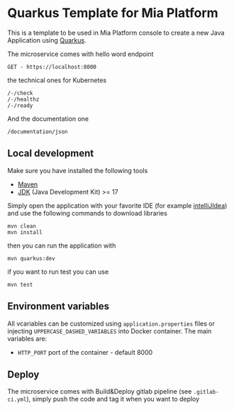 # Quarkus Template for Mia Platform
This is a template to be used in Mia Platform console to create a new Java Application using [Quarkus](https://quarkus.io).


The microservice comes with hello word endpoint
```
GET - https://localhost:8000
```
the technical ones for Kubernetes
```
/-/check
/-/healthz
/-/ready
```
And the documentation one
```
/documentation/json
```
## Local development
Make sure you have installed the following tools
* [Maven](https://maven.apache.org)
* [JDK](https://www.oracle.com/java/technologies/downloads/) (Java Development Kit) >= 17

Simply open the application with your favorite IDE (for example [intelliJIdea]( https://www.jetbrains.com/idea/)) and use the following commands to download libraries
```
mvn clean
mvn install
```
then you can run the application with
```
mvn quarkus:dev
```

if you want to run test you can use
```
mvn test
```
## Environment variables
All vcariables can be customized using `application.properties` files or injecting `UPPERCASE_DASHED_VARIABLES` into Docker container.
The main variables are:
* `HTTP_PORT` port of the container - default 8000

## Deploy
The microservice comes with Build&Deploy gitlab pipeline (see `.gitlab-ci.yml`), simply push the code and tag it when you want to deploy